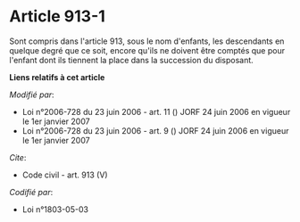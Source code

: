 # Article 913-1

Sont compris dans l'article 913, sous le nom d'enfants, les descendants en quelque degré que ce soit, encore qu'ils ne
doivent être comptés que pour l'enfant dont ils tiennent la place dans la succession du disposant.

**Liens relatifs à cet article**

_Modifié par_:

  - Loi n°2006-728 du 23 juin 2006 - art. 11 () JORF 24 juin 2006 en vigueur le 1er janvier 2007
  - Loi n°2006-728 du 23 juin 2006 - art. 9 () JORF 24 juin 2006 en vigueur le 1er janvier 2007

_Cite_:

  - Code civil - art. 913 (V)

_Codifié par_:

  - Loi n°1803-05-03
